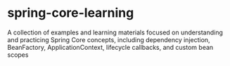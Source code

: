 # spring-core-learning
A collection of examples and learning materials focused on understanding and practicing Spring Core concepts, including dependency injection, BeanFactory, ApplicationContext, lifecycle callbacks, and custom bean scopes
